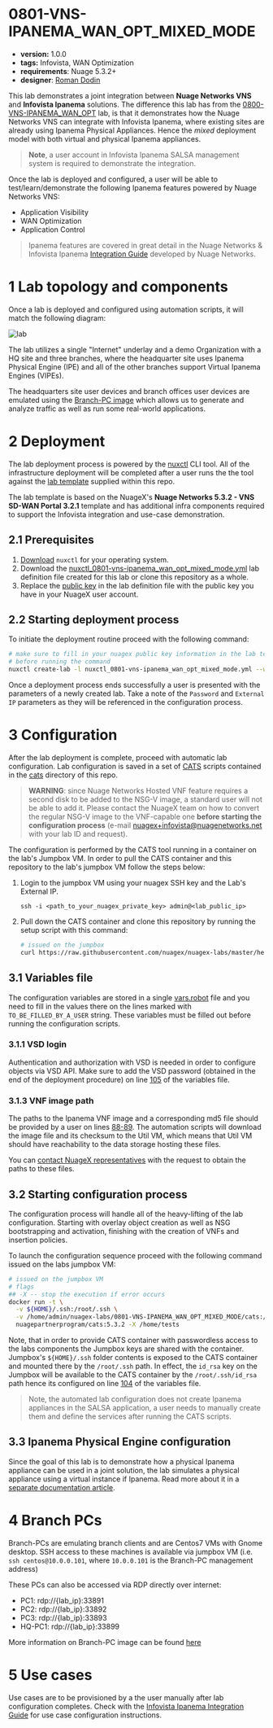 # 0801-VNS-IPANEMA_WAN_OPT_MIXED_MODE

* **version:** 1.0.0
* **tags:** Infovista, WAN Optimization
* **requirements**: Nuage 5.3.2+
* **designer**: [Roman Dodin](mailto:roman.dodin@nokia.com)

This lab demonstrates a joint integration between **Nuage Networks VNS** and **Infovista Ipanema** solutions. The difference this lab has from the [0800-VNS-IPANEMA_WAN_OPT](../0800-VNS-IPANEMA_WAN_OPT) lab, is that it demonstrates how the Nuage Networks VNS can integrate with Infovista Ipanema, where existing sites are already using Ipanema Physical Appliances. Hence the _mixed_ deployment model with both virtual and physical Ipanema appliances.

> **Note**, a user account in Infovista Ipanema SALSA management system is required to demonstrate the integration.

Once the lab is deployed and configured, a user will be able to test/learn/demonstrate the following Ipanema features powered by Nuage Networks VNS:

* Application Visibility
* WAN Optimization
* Application Control

> Ipanema features are covered in great detail in the Nuage Networks & Infovista Ipanema [Integration Guide](http://bit.ly/nuage_ipanema_ig) developed by Nuage Networks.

# 1 Lab topology and components
Once a lab is deployed and configured using automation scripts, it will match the following diagram:

![lab](https://www.lucidchart.com/publicSegments/view/5b512e4d-9075-4cfc-8ea5-03805917dde1/image.png)

The lab utilizes a single "Internet" underlay and a demo Organization with a HQ site and three branches, where the headquarter site uses Ipanema Physical Engine (IPE) and all of the other branches support Virtual Ipanema Engines (VIPEs).

The headquarters site user devices and branch offices user devices are emulated using the [Branch-PC image](https://nuagenetworks.zendesk.com/hc/en-us/articles/360010244033) which allows us to generate and analyze traffic as well as run some real-world applications.

# 2 Deployment
The lab deployment process is powered by the [nuxctl](https://nuxctl.nuagex.io) CLI tool. All of the infrastructure deployment will be completed after a user runs the the tool against the [lab template](nuxctl_0801-vns-ipanema_wan_opt_mixed_mode.yml) supplied within this repo.

The lab template is based on the NuageX's **Nuage Networks 5.3.2 - VNS SD-WAN Portal 3.2.1** template and has additional infra components required to support the Infovista integration and use-case demonstration.

## 2.1 Prerequisites
1. [Download](https://nuxctl.nuagex.io#download) `nuxctl` for your operating system.
2. Download the [nuxctl_0801-vns-ipanema_wan_opt_mixed_mode.yml](nuxctl_0801-vns-ipanema_wan_opt_mixed_mode.yml) lab definition file created for this lab or clone this repository as a whole.
3. Replace the [public key](nuxctl_0801-vns-ipanema_wan_opt_mixed_mode.yml#L7) in the lab definition file with the public key you have in your NuageX user account.

## 2.2 Starting deployment process
To initiate the deployment routine proceed with the following command:

```bash
# make sure to fill in your nuagex public key information in the lab template
# before running the command
nuxctl create-lab -l nuxctl_0801-vns-ipanema_wan_opt_mixed_mode.yml --wait
```

Once a deployment process ends successfully a user is presented with the parameters of a newly created lab. Take a note of the `Password` and `External IP` parameters as they will be referenced in the configuration process.

# 3 Configuration
After the lab deployment is complete, proceed with automatic lab configuration. Lab configuration is saved in a set of [CATS](http://cats-docs.nuageteam.net) scripts contained in the [cats](./cats/) directory of this repo.

> **WARNING**: since Nuage Networks Hosted VNF feature requires a second disk to be added to the NSG-V image, a standard user will not be able to add it. Please contact the NuageX team on how to convert the regular NSG-V image to the VNF-capable one **before starting the configuration process** (e-mail nuagex+infovista@nuagenetworks.net with your lab ID and request).

The configuration is performed by the CATS tool running in a container on the lab's Jumpbox VM. In order to pull the CATS container and this repository to the lab's jumpbox VM follow the steps below:

1. Login to the jumpbox VM using your nuagex SSH key and the Lab's External IP.
   ```
   ssh -i <path_to_your_nuagex_private_key> admin@<lab_public_ip>
   ```

2. Pull down the CATS container and clone this repository by running the setup script with this command:
   ```bash
   # issued on the jumpbox
   curl https://raw.githubusercontent.com/nuagex/nuagex-labs/master/helpers/setup_5.3.2.sh | bash
   ```

## 3.1 Variables file
The configuration variables are stored in a single [vars.robot](./cats/vars.robot) file and you need to fill in the values there on the lines marked with `TO_BE_FILLED_BY_A_USER` string. These variables must be filled out before running the configuration scripts.

### 3.1.1 VSD login
Authentication and authorization with VSD is needed in order to configure objects via VSD API. Make sure to add the VSD password (obtained in the end of the deployment procedure) on line [105](./cats/vars.robot#L105) of the variables file.

### 3.1.3 VNF image path
The paths to the Ipanema VNF image and a corresponding md5 file should be provided by a user on lines [88-89](./cats/vars.robot#L88-L89). The automation scripts will download the image file and its checksum to the Util VM, which means that Util VM should have reachability to the data storage hosting these files.

You can [contact NuageX representatives](mailto:nuagex+ipanema@nuagenetworks.net) with the request to obtain the paths to these files.


## 3.2 Starting configuration process
The configuration process will handle all of the heavy-lifting of the lab configuration. Starting with overlay object creation as well as NSG bootstrapping and activation, finishing with the creation of VNFs and insertion policies.

To launch the configuration sequence proceed with the following command issued on the labs jumpbox VM:

```bash
# issued on the jumpbox VM
# flags
## -X -- stop the execution if error occurs
docker run -t \
  -v ${HOME}/.ssh:/root/.ssh \
  -v /home/admin/nuagex-labs/0801-VNS-IPANEMA_WAN_OPT_MIXED_MODE/cats:/home/tests \
  nuagepartnerprogram/cats:5.3.2 -X /home/tests
```

Note, that in order to provide CATS container with passwordless access to the labs components the Jumpbox keys are shared with the container.  
Jumpbox's `${HOME}/.ssh` folder contents is exposed to the CATS container and mounted there by the `/root/.ssh` path. In effect, the `id_rsa` key on the Jumpbox will be available to the CATS container by the `/root/.ssh/id_rsa` path hence its configured on line [104](./cats/vars.robot#L104) of the variables file.

> Note, the automated lab configuration does not create Ipanema appliances in the SALSA application, a user needs to manually create them and define the services after running the CATS scripts.

## 3.3 Ipanema Physical Engine configuration
Since the goal of this lab is to demonstrate how a physical Ipanema appliance can be used in a joint solution, the lab simulates a physical appliance using a virtual instance if Ipanema. Read more about it in a [separate documentation article](IPE_deployment.md).

# 4 Branch PCs
Branch-PCs are emulating branch clients and are Centos7 VMs with Gnome desktop. SSH access to these machines is available via jumpbox VM (i.e. `ssh centos@10.0.0.101`, where `10.0.0.101` is the Branch-PC management address)

These PCs can also be accessed via RDP directly over internet:

* PC1: rdp://{lab_ip}:33891
* PC2: rdp://{lab_ip}:33892
* PC3: rdp://{lab_ip}:33893
* HQ-PC1: rdp://{lab_ip}:33899

More information on Branch-PC image can be found [here](https://nuagenetworks.zendesk.com/hc/en-us/articles/360010244033)

# 5 Use cases

Use cases are to be provisioned by a the user manually after lab configuration completes. Check with the [Infovista Ipanema Integration Guide](http://bit.ly/nuage_ipanema_ig) for use case configuration instructions.
